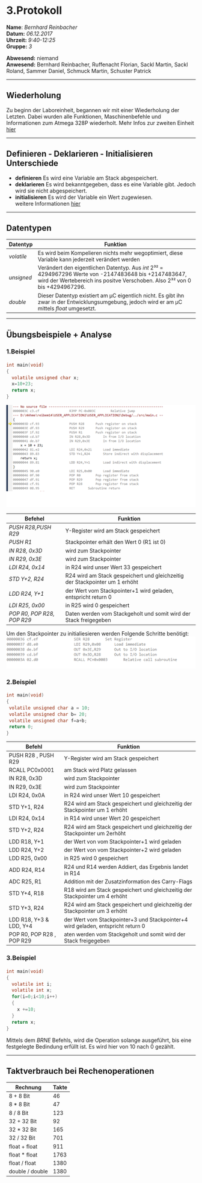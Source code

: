 # 3.Protokoll  
  
  **Name**:  *Bernhard Reinbacher*  
  **Datum:** *06.12.2017*  
  **Uhrzeit:** *9:40-12:25*  
  **Gruppe:** *3*  
  
   
    
 **Abwesend:** niemand  
 **Anwesend:** Bernhard Reinbacher, Ruffenacht Florian, Sackl Martin, Sackl Roland, Sammer Daniel, Schmuck Martin, Schuster Patrick  
  
*********************************************************************************************************************************

## Wiederholung   
Zu beginn der Laboreinheit, begannen wir mit einer Wiederholung der Letzten. Dabei wurden alle Funktionen, Maschinenbefehle und Informationen zum Atmega 328P wiederholt. Mehr Infos zur zweiten Einheit [hier](/reibem14/README_17_11_28.md)  
*********************************************************************************************************************************  

## Definieren - Deklarieren - Initialisieren Unterschiede  
* **definieren** Es wird eine Variable am Stack abgespeichert.  
* **deklarieren** Es wird bekanntgegeben, dass es eine Variable gibt. Jedoch wird sie nicht abgespeichert.  
* **initialisieren** Es wird der Variable ein Wert zugewiesen.  
weitere Informationen [hier](https://de.wikibooks.org/wiki/C-Programmierung:_Variablen_und_Konstanten)    
*********************************************************************************************************************************  
## Datentypen  
Datentyp | Funktion    
-------- | --------
*volatile* | Es wird beim Kompelieren nichts mehr wegoptimiert, diese Variable kann jederzeit verändert werden  
*unsigned* | Verändert den eigentlichen Datentyp. Aus *int* 2³² = 4294967296 Werte von -2147483648 bis +2147483647, wird der Wertebereich ins positve Verschoben. Also 2³² von 0 bis +4294967296.  
*double* | Dieser Datentyp existiert am µC eigentlich nicht. Es gibt ihn zwar in der Entwicklungsumgebung, jedoch wird er am µC mittels *float* umgesetzt.      
*********************************************************************************************************************************
## Übungsbeispiele + Analyse    
### 1.Beispiel  
```c
int main(void)  
{  
  volatile unsigned char x;  
  x=10+23;  
  return x;  
}  
```    
![ue1](/reibem14/ue1.png)  

Befehel | Funktion  
------- | --------    
*PUSH R28,PUSH R29* | Y-Register wird am Stack gespeichert 
*PUSH R1* | Stackpointer erhält den Wert 0 (R1 ist 0)
*IN R28, 0x3D* | wird zum Stackpointer  
*IN R29, 0x3E* | wird zum Stackpointer  
*LDI R24, 0x14* | in R24 wird unser Wert 33 gespeichert  
*STD Y+2, R24* | R24 wird am Stack gespeichert und gleichzeitig der Stackpointer um 1 erhöht  
*LDD R24, Y+1* | der Wert vom Stackpointer+1 wird geladen, entspricht return 0
*LDI R25, 0x00* | in R25 wird 0 gespeichert  
*POP R0, POP R28, POP R29* | Daten werden vom Stackgeholt und somit wird der Stack freigegeben


Um den Stackpointer zu initialiesieren werden Folgende Schritte benötigt:   
![SP](/reibem14/SP.png)  

### 2.Beispiel  
 ```c
int main(void)  
{  
  volatile unsigned char a = 10;  
  volatile unsigned char b= 20;  
  volatile unsigned char f=a+b;  
  return 0;  
}  
```    

Befehl | Funktion
------ | --------
PUSH R28 , PUSH R29 | Y-Register wird am Stack gespeichert 
RCALL PC0x0001 | am Stack wird Platz gelassen
IN R28, 0x3D | wird zum Stackpointer
IN R29, 0x3E | wird zum Stackpointer
LDI R24, 0x0A | in R24 wird unser Wert 10 gespeichert 
STD Y+1, R24 | R24 wird am Stack gespeichert und gleichzeitig der Stackpointer um 1 erhöht
LDI R24, 0x14 | in R14 wird unser Wert 20 gespeichert 
STD Y+2, R24 | R24 wird am Stack gespeichert und gleichzeitig der Stackpointer um 2erhöht
LDD R18, Y+1 | der Wert von vom Stackpointer+1 wird geladen  
LDD R24, Y+2 | der Wert von vom Stackpointer+2 wird geladen  
LDD R25, 0x00 | in R25 wird 0 gespeichert  
ADD R24, R14 | R24 und R14 werden Addiert, das Ergebnis landet in R14
ADC R25, R1 | Addition mit der Zusatzinformation des Carry-Flags
STD Y+4, R18 | R18 wird am Stack gespeichert und gleichzeitig der Stackpointer um 4 erhöht   
STD Y+3, R24 | R24 wird am Stack gespeichert und gleichzeitig der Stackpointer um 3 erhöht 
LDD R18, Y+3 & LDD, Y+4 | der Wert vom Stackpointer+3 und Stackpointer+4 wird geladen, entspricht return 0
POP R0, POP R28 , POP R29 | aten werden vom Stackgeholt und somit wird der Stack freigegeben
### 3.Beispiel  
```c
int main(void)  
{  
  volatile int i;  
  volatile int x;  
  for(i=0;i<10;i++)  
  {  
    x +=10;  
  }  
  return x;
}      
```   
Mittels dem *BRNE* Befehls, wird die Operation solange ausgeführt, bis eine festgelegte Bedindung erfüllt ist. Es wird hier von 10 nach 0 gezählt.  
*********************************************************************************************************************************
## Taktverbrauch bei Rechenoperationen  
Rechnung | Takte   
-------- | -----  
8 + 8 Bit | 46  
8 * 8 Bit | 47  
8 / 8 Bit | 123     
32 + 32 Bit | 92  
32 * 32 Bit | 165  
32 / 32 Bit | 701  
float + float | 911 
float * float | 1763  
float / float | 1380  
double / double | 1380



